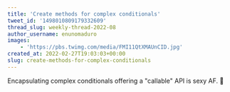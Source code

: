 ```yaml
---
title: 'Create methods for complex conditionals'
tweet_id: '1498010809179332609'
thread_slug: weekly-thread-2022-08
author_username: enunomaduro
images:
    - 'https://pbs.twimg.com/media/FMI11QtXMAUnCID.jpg'
created_at: 2022-02-27T19:03:03+00:00
slug: create-methods-for-complex-conditionals
---
```

Encapsulating complex conditionals offering a "callable" API is sexy AF. 🍑